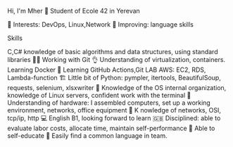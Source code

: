 
Hi, I'm Mher 👋 Student of Ecole 42 in Yerevan

🌱 Interests: DevOps, Linux,Network 
🔎 Improving: language skills

Skills

С,C# knowledge of basic  algorithms and data structures, 
using standard libraries 🧑‍🎓
Working with Git 👌 
Understanding of virtualization, containers. 
Learning Docker 🐋 Learning GitHub Actions,Git LAB
AWS: EC2, RDS, Lambda-function 🏗️ 
Little bit of Python: pympler, itertools, BeautifulSoup, requests, selenium, xlsxwriter 
🥷 Knowledge of the OS internal organization, knowledge of Linux servers, confident work with the terminal 🐧 
Understanding of hardware: I assembled computers, set up a working environment, networks, office equipment 🔌 K
nowledge of networks, OSI, tcp/ip, http 💻 
English B1, looking forward to learn 🇬🇧 
Disciplined: able to evaluate labor costs, allocate time, maintain self-performance 
🔰 Able to self-educate 🏁 Easily find a common language in team.
